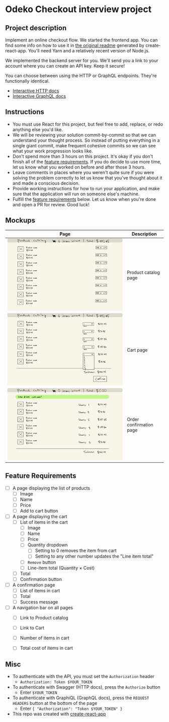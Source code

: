 # Odeko Checkout interview project

## Project description

Implement an online checkout flow. We started the frontend app. You can find
some info on how to use it in [the original readme][cra] generated by
create-react-app. You'll need Yarn and a relatively recent version of Node.js.

We implemented the backend server for you. We'll send you a link to your account
where you can create an API key. Keep it secure!

You can choose between using the HTTP or GraphQL endpoints. They're functionally
identical.

- [Interactive HTTP docs](https://secret-shore-94903.herokuapp.com/api-docs)
- [Interactive GraphQL docs](https://secret-shore-94903.herokuapp.com/graphiql)


## Instructions

- You must use React for this project, but feel free to add, replace, or redo
  anything else you'd like.
- We will be reviewing your solution commit-by-commit so that we can understand
  your thought process. So instead of putting everything in a single giant
  commit, make frequent cohesive commits so we can see what your work
  progression looks like.
- Don't spend more than 3 hours on this project. It's okay if you don't finish
  all of the [feature requirements](#feature-requirements). If you do decide to
  use more time, let us know what you worked on before and after those 3 hours.
- Leave comments in places where you weren't quite sure if you were solving the
  problem correctly to let us know that you've thought about it and made a
  conscious decision.
- Provide working instructions for how to run your application, and make sure
  that the application will run on someone else's machine.
- Fulfill the [feature requirements](#feature-requirements) below. Let us know
  when you're done and open a PR for review. Good luck!


## Mockups

| Page                                  | Description             |
|---------------------------------------|-------------------------|
| ![](./mockups/checkout-catalog.png)   | Product catalog page    |
| ![](./mockups/checkout-cart.png)      | Cart page               |
| ![](./mockups/checkout-confirmed.png) | Order confirmation page |


## Feature Requirements

- [ ] A page displaying the list of products
    - [ ] Image
    - [ ] Name
    - [ ] Price
    - [ ] Add to cart button
- [ ] A page displaying the cart
    - [ ] List of items in the cart
        - [ ] Image
        - [ ] Name
        - [ ] Price
        - [ ] Quantity dropdown
            - [ ] Setting to 0 removes the item from cart
            - [ ] Setting to any other number updates the "Line item total"
        - [ ] `Remove` button
        - [ ] Line-item total (Quantity × Cost)
    - [ ] Total
    - [ ] Confirmation button
- [ ] A confirmation page
    - [ ] List of items in cart
    - [ ] Total
    - [ ] Success message
- [ ] A navigation bar on all pages
    - [ ] Link to Product catalog
    - [ ] Link to Cart
    - [ ] Number of items in cart
    - [ ] Total cost of items in cart


## Misc

- To authenticate with the API, you must set the `Authorization` header
    - `Authorization: Token $YOUR_TOKEN`
- To authenticate with Swagger (HTTP docs), press the `Authorize` button
    - Enter `$YOUR_TOKEN`
- To authenticate with GraphiQL (GraphQL docs), press the `REQUEST HEADERS`
  button at the bottom of the page
    - Enter `{ "Authorization": "Token $YOUR_TOKEN" }`
- This repo was created with [create-react-app][cra]

[cra]: ./CREATE_REACT_APP.md
